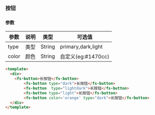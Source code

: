 ### 按钮

<template>
  <div>
    <fs-button>按钮</fs-button>
		<fs-button type="dark">按钮</fs-button>
		<fs-button type="lightdark">按钮</fs-button>
    <fs-button type="light">按钮</fs-button>
		<fs-button color='orange' type="dark">按钮</fs-button>
  </div>
</template>


### 

<template>
  <div>
    <fs-button color='#0acc78'>按钮</fs-button>
		<fs-button color="#c00">按钮</fs-button>
		<fs-button color='#bbaa00' type="dark">按钮</fs-button>
  </div>
</template>

#### 参数
| 参数  | 说明 | 类型   | 可选值             |
| ----- | ---- | ------ | ------------------ |
| type  | 类型 | String | primary,dark,light |
| color | 颜色 | String | 自定义(eg:#1470cc) |


``` html
<template>
  <div>
    <fs-button>长按钮</fs-button>
		<fs-button type="dark">长按钮</fs-button>
		<fs-button  type="lightdark">长按钮</fs-button>
		<fs-button type="light">长按钮</fs-button>
		<fs-button color='orange' type="dark">长按钮</fs-button>
  </div>
</template>
```
